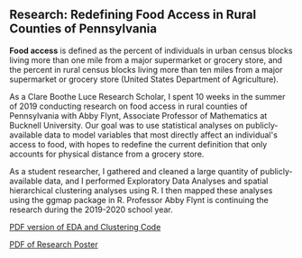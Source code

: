 ## Research: Redefining Food Access in Rural Counties of Pennsylvania

**Food access** is defined as the percent of individuals in urban census blocks living more than one mile from a major supermarket or grocery store, and the percent in rural census blocks living more than ten miles from a major supermarket or grocery store (United States Department of Agriculture).

As a Clare Boothe Luce Research Scholar, I spent 10 weeks in the summer of 2019 conducting research on food access in rural counties of Pennsylvania with Abby Flynt, Associate Professor of Mathematics at Bucknell University. Our goal was to use statistical analyses on publicly-available data to model variables that most directly affect an individual's access to food, with hopes to redefine the current definition that only accounts for physical distance from a grocery store.

As a student researcher, I gathered and cleaned a large quantity of publicly-available data, and I performed Exploratory Data Analyses and spatial hierarchical clustering analyses using R. I then mapped these analyses using the ggmap package in R. Professor Abby Flynt is continuing the research during the 2019-2020 school year.

[PDF version of EDA and Clustering Code](https://github.com/claudiashrefler/Portfolio/raw/master/FullData.pdf)

[PDF of Research Poster](https://github.com/claudiashrefler/Portfolio/raw/master/ResearchPoster.pdf)
